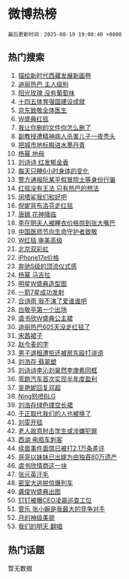# 微博热榜

`最后更新时间：2025-08-19 19:08:40 +0800`

## 热门搜索

1. [描绘新时代西藏发展新画卷](https://m.weibo.cn/search?containerid=100103type%3D1%26t%3D10%26q%3D%23%E6%8F%8F%E7%BB%98%E6%96%B0%E6%97%B6%E4%BB%A3%E8%A5%BF%E8%97%8F%E5%8F%91%E5%B1%95%E6%96%B0%E7%94%BB%E5%8D%B7%23&stream_entry_id=51&isnewpage=1&extparam=seat%3D1%26filter_type%3Drealtimehot%26stream_entry_id%3D51%26c_type%3D51%26dgr%3D0%26cate%3D10103%26pos%3D0%26q%3D%2523%25E6%258F%258F%25E7%25BB%2598%25E6%2596%25B0%25E6%2597%25B6%25E4%25BB%25A3%25E8%25A5%25BF%25E8%2597%258F%25E5%258F%2591%25E5%25B1%2595%25E6%2596%25B0%25E7%2594%25BB%25E5%258D%25B7%2523%26display_time%3D1755601719%26pre_seqid%3D1755601719211051128917)
1. [迪丽热巴 主人级别](https://m.weibo.cn/search?containerid=100103type%3D1%26t%3D10%26q%3D%E8%BF%AA%E4%B8%BD%E7%83%AD%E5%B7%B4+%E4%B8%BB%E4%BA%BA%E7%BA%A7%E5%88%AB&stream_entry_id=31&isnewpage=1&extparam=seat%3D1%26dgr%3D0%26stream_entry_id%3D31%26realpos%3D1%26flag%3D4%26pos%3D0%26lcate%3D5001%26band_rank%3D1%26c_type%3D31%26cate%3D5001%26filter_type%3Drealtimehot%26q%3D%25E8%25BF%25AA%25E4%25B8%25BD%25E7%2583%25AD%25E5%25B7%25B4%2520%25E4%25B8%25BB%25E4%25BA%25BA%25E7%25BA%25A7%25E5%2588%25AB%26display_time%3D1755601719%26pre_seqid%3D1755601719211051128917)
1. [阳光玫瑰 没有葡萄味](https://m.weibo.cn/search?containerid=100103type%3D1%26t%3D10%26q%3D%E9%98%B3%E5%85%89%E7%8E%AB%E7%91%B0+%E6%B2%A1%E6%9C%89%E8%91%A1%E8%90%84%E5%91%B3&stream_entry_id=31&isnewpage=1&extparam=seat%3D1%26dgr%3D0%26stream_entry_id%3D31%26realpos%3D2%26flag%3D2%26pos%3D1%26lcate%3D5001%26band_rank%3D2%26c_type%3D31%26cate%3D5001%26filter_type%3Drealtimehot%26q%3D%25E9%2598%25B3%25E5%2585%2589%25E7%258E%25AB%25E7%2591%25B0%2520%25E6%25B2%25A1%25E6%259C%2589%25E8%2591%25A1%25E8%2590%2584%25E5%2591%25B3%26display_time%3D1755601719%26pre_seqid%3D1755601719211051128917)
1. [十四五体育强国建设成就](https://m.weibo.cn/search?containerid=100103type%3D1%26t%3D10%26q%3D%23%E5%8D%81%E5%9B%9B%E4%BA%94%E4%BD%93%E8%82%B2%E5%BC%BA%E5%9B%BD%E5%BB%BA%E8%AE%BE%E6%88%90%E5%B0%B1%23&stream_entry_id=31&isnewpage=1&extparam=seat%3D1%26dgr%3D0%26stream_entry_id%3D31%26realpos%3D3%26flag%3D0%26pos%3D2%26lcate%3D5001%26band_rank%3D3%26c_type%3D31%26cate%3D5001%26filter_type%3Drealtimehot%26q%3D%2523%25E5%258D%2581%25E5%259B%259B%25E4%25BA%2594%25E4%25BD%2593%25E8%2582%25B2%25E5%25BC%25BA%25E5%259B%25BD%25E5%25BB%25BA%25E8%25AE%25BE%25E6%2588%2590%25E5%25B0%25B1%2523%26display_time%3D1755601719%26pre_seqid%3D1755601719211051128917)
1. [京东致敬全体医生](https://m.weibo.cn/search?containerid=100103type%3D1%26t%3D10%26q%3D%23%E4%BA%AC%E4%B8%9C%E8%87%B4%E6%95%AC%E5%85%A8%E4%BD%93%E5%8C%BB%E7%94%9F%23&stream_entry_id=31&isnewpage=1&extparam=seat%3D1%26dgr%3D0%26stream_entry_id%3D31%26adid%3D297352%26is_ad_pos%3D1%26filter_type%3Drealtimehot%26pos%3D3%26lcate%3D5001%26band_rank%3D4%26topic_ad%3D1%26cate%3D5001%26c_type%3D31%26q%3D%2523%25E4%25BA%25AC%25E4%25B8%259C%25E8%2587%25B4%25E6%2595%25AC%25E5%2585%25A8%25E4%25BD%2593%25E5%258C%25BB%25E7%2594%259F%2523%26display_time%3D1755601719%26pre_seqid%3D1755601719211051128917)
1. [W盛典红毯](https://m.weibo.cn/search?containerid=100103type%3D1%26t%3D10%26q%3DW%E7%9B%9B%E5%85%B8%E7%BA%A2%E6%AF%AF&stream_entry_id=31&isnewpage=1&extparam=seat%3D1%26dgr%3D0%26stream_entry_id%3D31%26realpos%3D4%26flag%3D1%26pos%3D4%26lcate%3D5001%26band_rank%3D4%26c_type%3D31%26cate%3D5001%26filter_type%3Drealtimehot%26q%3DW%25E7%259B%259B%25E5%2585%25B8%25E7%25BA%25A2%25E6%25AF%25AF%26display_time%3D1755601719%26pre_seqid%3D1755601719211051128917)
1. [我让你删的文件你怎么删了](https://m.weibo.cn/search?containerid=100103type%3D1%26t%3D10%26q%3D%E6%88%91%E8%AE%A9%E4%BD%A0%E5%88%A0%E7%9A%84%E6%96%87%E4%BB%B6%E4%BD%A0%E6%80%8E%E4%B9%88%E5%88%A0%E4%BA%86&stream_entry_id=31&isnewpage=1&extparam=seat%3D1%26dgr%3D0%26stream_entry_id%3D31%26realpos%3D5%26flag%3D1%26pos%3D5%26lcate%3D5001%26band_rank%3D5%26c_type%3D31%26cate%3D5001%26filter_type%3Drealtimehot%26q%3D%25E6%2588%2591%25E8%25AE%25A9%25E4%25BD%25A0%25E5%2588%25A0%25E7%259A%2584%25E6%2596%2587%25E4%25BB%25B6%25E4%25BD%25A0%25E6%2580%258E%25E4%25B9%2588%25E5%2588%25A0%25E4%25BA%2586%26display_time%3D1755601719%26pre_seqid%3D1755601719211051128917)
1. [副教授遭精神病人杀害儿子一夜秃头](https://m.weibo.cn/search?containerid=100103type%3D1%26t%3D10%26q%3D%23%E5%89%AF%E6%95%99%E6%8E%88%E9%81%AD%E7%B2%BE%E7%A5%9E%E7%97%85%E4%BA%BA%E6%9D%80%E5%AE%B3%E5%84%BF%E5%AD%90%E4%B8%80%E5%A4%9C%E7%A7%83%E5%A4%B4%23&stream_entry_id=31&isnewpage=1&extparam=seat%3D1%26dgr%3D0%26stream_entry_id%3D31%26realpos%3D6%26flag%3D0%26pos%3D6%26lcate%3D5001%26band_rank%3D6%26c_type%3D31%26cate%3D5001%26filter_type%3Drealtimehot%26q%3D%2523%25E5%2589%25AF%25E6%2595%2599%25E6%258E%2588%25E9%2581%25AD%25E7%25B2%25BE%25E7%25A5%259E%25E7%2597%2585%25E4%25BA%25BA%25E6%259D%2580%25E5%25AE%25B3%25E5%2584%25BF%25E5%25AD%2590%25E4%25B8%2580%25E5%25A4%259C%25E7%25A7%2583%25E5%25A4%25B4%2523%26display_time%3D1755601719%26pre_seqid%3D1755601719211051128917)
1. [把城市地标搬进水墨丹青](https://m.weibo.cn/search?containerid=100103type%3D1%26t%3D10%26q%3D%23%E6%8A%8A%E5%9F%8E%E5%B8%82%E5%9C%B0%E6%A0%87%E6%90%AC%E8%BF%9B%E6%B0%B4%E5%A2%A8%E4%B8%B9%E9%9D%92%23&stream_entry_id=31&isnewpage=1&extparam=seat%3D1%26dgr%3D0%26stream_entry_id%3D31%26adid%3D297444%26filter_type%3Drealtimehot%26pos%3D7%26lcate%3D5001%26band_rank%3D7%26is_ad_pos%3D1%26cate%3D5001%26c_type%3D31%26q%3D%2523%25E6%258A%258A%25E5%259F%258E%25E5%25B8%2582%25E5%259C%25B0%25E6%25A0%2587%25E6%2590%25AC%25E8%25BF%259B%25E6%25B0%25B4%25E5%25A2%25A8%25E4%25B8%25B9%25E9%259D%2592%2523%26display_time%3D1755601719%26pre_seqid%3D1755601719211051128917)
1. [杨幂 地母](https://m.weibo.cn/search?containerid=100103type%3D1%26t%3D10%26q%3D%E6%9D%A8%E5%B9%82+%E5%9C%B0%E6%AF%8D&stream_entry_id=31&isnewpage=1&extparam=seat%3D1%26dgr%3D0%26stream_entry_id%3D31%26realpos%3D7%26flag%3D2%26pos%3D8%26lcate%3D5001%26band_rank%3D7%26c_type%3D31%26cate%3D5001%26filter_type%3Drealtimehot%26q%3D%25E6%259D%25A8%25E5%25B9%2582%2520%25E5%259C%25B0%25E6%25AF%258D%26display_time%3D1755601719%26pre_seqid%3D1755601719211051128917)
1. [刘诗诗 红发郁金香](https://m.weibo.cn/search?containerid=100103type%3D1%26t%3D10%26q%3D%E5%88%98%E8%AF%97%E8%AF%97+%E7%BA%A2%E5%8F%91%E9%83%81%E9%87%91%E9%A6%99&stream_entry_id=31&isnewpage=1&extparam=seat%3D1%26dgr%3D0%26stream_entry_id%3D31%26realpos%3D8%26flag%3D1%26pos%3D9%26lcate%3D5001%26band_rank%3D8%26c_type%3D31%26cate%3D5001%26filter_type%3Drealtimehot%26q%3D%25E5%2588%2598%25E8%25AF%2597%25E8%25AF%2597%2520%25E7%25BA%25A2%25E5%258F%2591%25E9%2583%2581%25E9%2587%2591%25E9%25A6%2599%26display_time%3D1755601719%26pre_seqid%3D1755601719211051128917)
1. [每天只睡6小时身体的变化](https://m.weibo.cn/search?containerid=100103type%3D1%26t%3D10%26q%3D%E6%AF%8F%E5%A4%A9%E5%8F%AA%E7%9D%A16%E5%B0%8F%E6%97%B6%E8%BA%AB%E4%BD%93%E7%9A%84%E5%8F%98%E5%8C%96&stream_entry_id=31&isnewpage=1&extparam=seat%3D1%26dgr%3D0%26stream_entry_id%3D31%26realpos%3D9%26flag%3D0%26pos%3D10%26lcate%3D5001%26band_rank%3D9%26c_type%3D31%26cate%3D5001%26filter_type%3Drealtimehot%26q%3D%25E6%25AF%258F%25E5%25A4%25A9%25E5%258F%25AA%25E7%259D%25A16%25E5%25B0%258F%25E6%2597%25B6%25E8%25BA%25AB%25E4%25BD%2593%25E7%259A%2584%25E5%258F%2598%25E5%258C%2596%26display_time%3D1755601719%26pre_seqid%3D1755601719211051128917)
1. [警方通报阮某平假冒院士等身份行骗](https://m.weibo.cn/search?containerid=100103type%3D1%26t%3D10%26q%3D%23%E8%AD%A6%E6%96%B9%E9%80%9A%E6%8A%A5%E9%98%AE%E6%9F%90%E5%B9%B3%E5%81%87%E5%86%92%E9%99%A2%E5%A3%AB%E7%AD%89%E8%BA%AB%E4%BB%BD%E8%A1%8C%E9%AA%97%23&stream_entry_id=31&isnewpage=1&extparam=seat%3D1%26dgr%3D0%26stream_entry_id%3D31%26realpos%3D10%26flag%3D1%26pos%3D11%26lcate%3D5001%26band_rank%3D10%26c_type%3D31%26cate%3D5001%26filter_type%3Drealtimehot%26q%3D%2523%25E8%25AD%25A6%25E6%2596%25B9%25E9%2580%259A%25E6%258A%25A5%25E9%2598%25AE%25E6%259F%2590%25E5%25B9%25B3%25E5%2581%2587%25E5%2586%2592%25E9%2599%25A2%25E5%25A3%25AB%25E7%25AD%2589%25E8%25BA%25AB%25E4%25BB%25BD%25E8%25A1%258C%25E9%25AA%2597%2523%26display_time%3D1755601719%26pre_seqid%3D1755601719211051128917)
1. [红毯没有王法 只有热巴的想法](https://m.weibo.cn/search?containerid=100103type%3D1%26t%3D10%26q%3D%E7%BA%A2%E6%AF%AF%E6%B2%A1%E6%9C%89%E7%8E%8B%E6%B3%95+%E5%8F%AA%E6%9C%89%E7%83%AD%E5%B7%B4%E7%9A%84%E6%83%B3%E6%B3%95&stream_entry_id=31&isnewpage=1&extparam=seat%3D1%26dgr%3D0%26stream_entry_id%3D31%26realpos%3D11%26flag%3D1%26pos%3D12%26lcate%3D5001%26band_rank%3D11%26c_type%3D31%26cate%3D5001%26filter_type%3Drealtimehot%26q%3D%25E7%25BA%25A2%25E6%25AF%25AF%25E6%25B2%25A1%25E6%259C%2589%25E7%258E%258B%25E6%25B3%2595%2520%25E5%258F%25AA%25E6%259C%2589%25E7%2583%25AD%25E5%25B7%25B4%25E7%259A%2584%25E6%2583%25B3%25E6%25B3%2595%26display_time%3D1755601719%26pre_seqid%3D1755601719211051128917)
1. [闵塔鲨我们和好吧](https://m.weibo.cn/search?containerid=100103type%3D1%26t%3D10%26q%3D%E9%97%B5%E5%A1%94%E9%B2%A8%E6%88%91%E4%BB%AC%E5%92%8C%E5%A5%BD%E5%90%A7&stream_entry_id=31&isnewpage=1&extparam=seat%3D1%26dgr%3D0%26stream_entry_id%3D31%26realpos%3D12%26flag%3D1%26pos%3D13%26lcate%3D5001%26band_rank%3D12%26c_type%3D31%26cate%3D5001%26filter_type%3Drealtimehot%26q%3D%25E9%2597%25B5%25E5%25A1%2594%25E9%25B2%25A8%25E6%2588%2591%25E4%25BB%25AC%25E5%2592%258C%25E5%25A5%25BD%25E5%2590%25A7%26display_time%3D1755601719%26pre_seqid%3D1755601719211051128917)
1. [倪妮背布洛芬走红毯](https://m.weibo.cn/search?containerid=100103type%3D1%26t%3D10%26q%3D%E5%80%AA%E5%A6%AE%E8%83%8C%E5%B8%83%E6%B4%9B%E8%8A%AC%E8%B5%B0%E7%BA%A2%E6%AF%AF&stream_entry_id=31&isnewpage=1&extparam=seat%3D1%26dgr%3D0%26stream_entry_id%3D31%26realpos%3D13%26flag%3D1%26pos%3D14%26lcate%3D5001%26band_rank%3D13%26c_type%3D31%26cate%3D5001%26filter_type%3Drealtimehot%26q%3D%25E5%2580%25AA%25E5%25A6%25AE%25E8%2583%258C%25E5%25B8%2583%25E6%25B4%259B%25E8%258A%25AC%25E8%25B5%25B0%25E7%25BA%25A2%25E6%25AF%25AF%26display_time%3D1755601719%26pre_seqid%3D1755601719211051128917)
1. [唐嫣 花神降临](https://m.weibo.cn/search?containerid=100103type%3D1%26t%3D10%26q%3D%E5%94%90%E5%AB%A3+%E8%8A%B1%E7%A5%9E%E9%99%8D%E4%B8%B4&stream_entry_id=31&isnewpage=1&extparam=seat%3D1%26dgr%3D0%26stream_entry_id%3D31%26realpos%3D14%26flag%3D2%26pos%3D15%26lcate%3D5001%26band_rank%3D14%26c_type%3D31%26cate%3D5001%26filter_type%3Drealtimehot%26q%3D%25E5%2594%2590%25E5%25AB%25A3%2520%25E8%258A%25B1%25E7%25A5%259E%25E9%2599%258D%25E4%25B8%25B4%26display_time%3D1755601719%26pre_seqid%3D1755601719211051128917)
1. [李在明夫人被睡衣价格惊到张大嘴巴](https://m.weibo.cn/search?containerid=100103type%3D1%26t%3D10%26q%3D%23%E6%9D%8E%E5%9C%A8%E6%98%8E%E5%A4%AB%E4%BA%BA%E8%A2%AB%E7%9D%A1%E8%A1%A3%E4%BB%B7%E6%A0%BC%E6%83%8A%E5%88%B0%E5%BC%A0%E5%A4%A7%E5%98%B4%E5%B7%B4%23&stream_entry_id=31&isnewpage=1&extparam=seat%3D1%26dgr%3D0%26stream_entry_id%3D31%26realpos%3D15%26flag%3D1%26pos%3D16%26lcate%3D5001%26band_rank%3D15%26c_type%3D31%26cate%3D5001%26filter_type%3Drealtimehot%26q%3D%2523%25E6%259D%258E%25E5%259C%25A8%25E6%2598%258E%25E5%25A4%25AB%25E4%25BA%25BA%25E8%25A2%25AB%25E7%259D%25A1%25E8%25A1%25A3%25E4%25BB%25B7%25E6%25A0%25BC%25E6%2583%258A%25E5%2588%25B0%25E5%25BC%25A0%25E5%25A4%25A7%25E5%2598%25B4%25E5%25B7%25B4%2523%26display_time%3D1755601719%26pre_seqid%3D1755601719211051128917)
1. [中国医师节向生命守护者致敬](https://m.weibo.cn/search?containerid=100103type%3D1%26t%3D10%26q%3D%23%E4%B8%AD%E5%9B%BD%E5%8C%BB%E5%B8%88%E8%8A%82%E5%90%91%E7%94%9F%E5%91%BD%E5%AE%88%E6%8A%A4%E8%80%85%E8%87%B4%E6%95%AC%23&stream_entry_id=31&isnewpage=1&extparam=seat%3D1%26dgr%3D0%26stream_entry_id%3D31%26realpos%3D16%26flag%3D1%26pos%3D17%26lcate%3D5001%26band_rank%3D16%26c_type%3D31%26cate%3D5001%26filter_type%3Drealtimehot%26q%3D%2523%25E4%25B8%25AD%25E5%259B%25BD%25E5%258C%25BB%25E5%25B8%2588%25E8%258A%2582%25E5%2590%2591%25E7%2594%259F%25E5%2591%25BD%25E5%25AE%2588%25E6%258A%25A4%25E8%2580%2585%25E8%2587%25B4%25E6%2595%25AC%2523%26display_time%3D1755601719%26pre_seqid%3D1755601719211051128917)
1. [W红毯 审美高级](https://m.weibo.cn/search?containerid=100103type%3D1%26t%3D10%26q%3DW%E7%BA%A2%E6%AF%AF+%E5%AE%A1%E7%BE%8E%E9%AB%98%E7%BA%A7&stream_entry_id=31&isnewpage=1&extparam=seat%3D1%26dgr%3D0%26stream_entry_id%3D31%26realpos%3D17%26flag%3D1%26pos%3D18%26lcate%3D5001%26band_rank%3D17%26c_type%3D31%26cate%3D5001%26filter_type%3Drealtimehot%26q%3DW%25E7%25BA%25A2%25E6%25AF%25AF%2520%25E5%25AE%25A1%25E7%25BE%258E%25E9%25AB%2598%25E7%25BA%25A7%26display_time%3D1755601719%26pre_seqid%3D1755601719211051128917)
1. [北京双彩虹](https://m.weibo.cn/search?containerid=100103type%3D1%26t%3D10%26q%3D%E5%8C%97%E4%BA%AC%E5%8F%8C%E5%BD%A9%E8%99%B9&stream_entry_id=31&isnewpage=1&extparam=seat%3D1%26dgr%3D0%26stream_entry_id%3D31%26realpos%3D18%26flag%3D1%26pos%3D19%26lcate%3D5001%26band_rank%3D18%26c_type%3D31%26cate%3D5001%26filter_type%3Drealtimehot%26q%3D%25E5%258C%2597%25E4%25BA%25AC%25E5%258F%258C%25E5%25BD%25A9%25E8%2599%25B9%26display_time%3D1755601719%26pre_seqid%3D1755601719211051128917)
1. [iPhone17e价格](https://m.weibo.cn/search?containerid=100103type%3D1%26t%3D10%26q%3D%23iPhone17e%E4%BB%B7%E6%A0%BC%23&stream_entry_id=31&isnewpage=1&extparam=seat%3D1%26dgr%3D0%26stream_entry_id%3D31%26realpos%3D19%26flag%3D1%26pos%3D20%26lcate%3D5001%26band_rank%3D19%26c_type%3D31%26cate%3D5001%26filter_type%3Drealtimehot%26q%3D%2523iPhone17e%25E4%25BB%25B7%25E6%25A0%25BC%2523%26display_time%3D1755601719%26pre_seqid%3D1755601719211051128917)
1. [奔驰S级的顶流仪式感](https://m.weibo.cn/search?containerid=100103type%3D1%26t%3D10%26q%3D%23%E5%A5%94%E9%A9%B0S%E7%BA%A7%E7%9A%84%E9%A1%B6%E6%B5%81%E4%BB%AA%E5%BC%8F%E6%84%9F%23&stream_entry_id=31&isnewpage=1&extparam=seat%3D1%26dgr%3D0%26stream_entry_id%3D31%26realpos%3D20%26flag%3D1%26pos%3D21%26lcate%3D5001%26band_rank%3D20%26c_type%3D31%26cate%3D5001%26filter_type%3Drealtimehot%26q%3D%2523%25E5%25A5%2594%25E9%25A9%25B0S%25E7%25BA%25A7%25E7%259A%2584%25E9%25A1%25B6%25E6%25B5%2581%25E4%25BB%25AA%25E5%25BC%258F%25E6%2584%259F%2523%26display_time%3D1755601719%26pre_seqid%3D1755601719211051128917)
1. [杨幂 马吉拉](https://m.weibo.cn/search?containerid=100103type%3D1%26t%3D10%26q%3D%E6%9D%A8%E5%B9%82+%E9%A9%AC%E5%90%89%E6%8B%89&stream_entry_id=31&isnewpage=1&extparam=seat%3D1%26dgr%3D0%26stream_entry_id%3D31%26realpos%3D21%26flag%3D1%26pos%3D22%26lcate%3D5001%26band_rank%3D21%26c_type%3D31%26cate%3D5001%26filter_type%3Drealtimehot%26q%3D%25E6%259D%25A8%25E5%25B9%2582%2520%25E9%25A9%25AC%25E5%2590%2589%25E6%258B%2589%26display_time%3D1755601719%26pre_seqid%3D1755601719211051128917)
1. [明星W盛典造型图](https://m.weibo.cn/search?containerid=100103type%3D1%26t%3D10%26q%3D%23%E6%98%8E%E6%98%9FW%E7%9B%9B%E5%85%B8%E9%80%A0%E5%9E%8B%E5%9B%BE%23&stream_entry_id=31&isnewpage=1&extparam=seat%3D1%26dgr%3D0%26stream_entry_id%3D31%26realpos%3D22%26flag%3D0%26pos%3D23%26lcate%3D5001%26band_rank%3D22%26c_type%3D31%26cate%3D5001%26filter_type%3Drealtimehot%26q%3D%2523%25E6%2598%258E%25E6%2598%259FW%25E7%259B%259B%25E5%2585%25B8%25E9%2580%25A0%25E5%259E%258B%25E5%259B%25BE%2523%26display_time%3D1755601719%26pre_seqid%3D1755601719211051128917)
1. [一箭7星成功发射](https://m.weibo.cn/search?containerid=100103type%3D1%26t%3D10%26q%3D%23%E4%B8%80%E7%AE%AD7%E6%98%9F%E6%88%90%E5%8A%9F%E5%8F%91%E5%B0%84%23&stream_entry_id=31&isnewpage=1&extparam=seat%3D1%26dgr%3D0%26stream_entry_id%3D31%26realpos%3D23%26flag%3D1%26pos%3D24%26lcate%3D5001%26band_rank%3D23%26c_type%3D31%26cate%3D5001%26filter_type%3Drealtimehot%26q%3D%2523%25E4%25B8%2580%25E7%25AE%25AD7%25E6%2598%259F%25E6%2588%2590%25E5%258A%259F%25E5%258F%2591%25E5%25B0%2584%2523%26display_time%3D1755601719%26pre_seqid%3D1755601719211051128917)
1. [合诗雨 我不演了爱谁谁吧](https://m.weibo.cn/search?containerid=100103type%3D1%26t%3D10%26q%3D%E5%90%88%E8%AF%97%E9%9B%A8+%E6%88%91%E4%B8%8D%E6%BC%94%E4%BA%86%E7%88%B1%E8%B0%81%E8%B0%81%E5%90%A7&stream_entry_id=31&isnewpage=1&extparam=seat%3D1%26dgr%3D0%26stream_entry_id%3D31%26realpos%3D24%26flag%3D1%26pos%3D25%26lcate%3D5001%26band_rank%3D24%26c_type%3D31%26cate%3D5001%26filter_type%3Drealtimehot%26q%3D%25E5%2590%2588%25E8%25AF%2597%25E9%259B%25A8%2520%25E6%2588%2591%25E4%25B8%258D%25E6%25BC%2594%25E4%25BA%2586%25E7%2588%25B1%25E8%25B0%2581%25E8%25B0%2581%25E5%2590%25A7%26display_time%3D1755601719%26pre_seqid%3D1755601719211051128917)
1. [白敬亭第一个出场](https://m.weibo.cn/search?containerid=100103type%3D1%26t%3D10%26q%3D%E7%99%BD%E6%95%AC%E4%BA%AD%E7%AC%AC%E4%B8%80%E4%B8%AA%E5%87%BA%E5%9C%BA&stream_entry_id=31&isnewpage=1&extparam=seat%3D1%26dgr%3D0%26stream_entry_id%3D31%26realpos%3D25%26flag%3D1%26pos%3D26%26lcate%3D5001%26band_rank%3D25%26c_type%3D31%26cate%3D5001%26filter_type%3Drealtimehot%26q%3D%25E7%2599%25BD%25E6%2595%25AC%25E4%25BA%25AD%25E7%25AC%25AC%25E4%25B8%2580%25E4%25B8%25AA%25E5%2587%25BA%25E5%259C%25BA%26display_time%3D1755601719%26pre_seqid%3D1755601719211051128917)
1. [虞书欣W盛典公主裙](https://m.weibo.cn/search?containerid=100103type%3D1%26t%3D10%26q%3D%23%E8%99%9E%E4%B9%A6%E6%AC%A3W%E7%9B%9B%E5%85%B8%E5%85%AC%E4%B8%BB%E8%A3%99%23&stream_entry_id=31&isnewpage=1&extparam=seat%3D1%26dgr%3D0%26stream_entry_id%3D31%26realpos%3D26%26flag%3D0%26pos%3D27%26lcate%3D5001%26band_rank%3D26%26c_type%3D31%26cate%3D5001%26filter_type%3Drealtimehot%26q%3D%2523%25E8%2599%259E%25E4%25B9%25A6%25E6%25AC%25A3W%25E7%259B%259B%25E5%2585%25B8%25E5%2585%25AC%25E4%25B8%25BB%25E8%25A3%2599%2523%26display_time%3D1755601719%26pre_seqid%3D1755601719211051128917)
1. [迪丽热巴605天没走红毯了](https://m.weibo.cn/search?containerid=100103type%3D1%26t%3D10%26q%3D%23%E8%BF%AA%E4%B8%BD%E7%83%AD%E5%B7%B4605%E5%A4%A9%E6%B2%A1%E8%B5%B0%E7%BA%A2%E6%AF%AF%E4%BA%86%23&stream_entry_id=31&isnewpage=1&extparam=seat%3D1%26dgr%3D0%26stream_entry_id%3D31%26realpos%3D27%26flag%3D0%26pos%3D28%26lcate%3D5001%26band_rank%3D27%26c_type%3D31%26cate%3D5001%26filter_type%3Drealtimehot%26q%3D%2523%25E8%25BF%25AA%25E4%25B8%25BD%25E7%2583%25AD%25E5%25B7%25B4605%25E5%25A4%25A9%25E6%25B2%25A1%25E8%25B5%25B0%25E7%25BA%25A2%25E6%25AF%25AF%25E4%25BA%2586%2523%26display_time%3D1755601719%26pre_seqid%3D1755601719211051128917)
1. [宋茜裙子](https://m.weibo.cn/search?containerid=100103type%3D1%26t%3D10%26q%3D%E5%AE%8B%E8%8C%9C%E8%A3%99%E5%AD%90&stream_entry_id=31&isnewpage=1&extparam=seat%3D1%26dgr%3D0%26stream_entry_id%3D31%26realpos%3D28%26flag%3D1%26pos%3D29%26lcate%3D5001%26band_rank%3D28%26c_type%3D31%26cate%3D5001%26filter_type%3Drealtimehot%26q%3D%25E5%25AE%258B%25E8%258C%259C%25E8%25A3%2599%25E5%25AD%2590%26display_time%3D1755601719%26pre_seqid%3D1755601719211051128917)
1. [赵今麦的字](https://m.weibo.cn/search?containerid=100103type%3D1%26t%3D10%26q%3D%E8%B5%B5%E4%BB%8A%E9%BA%A6%E7%9A%84%E5%AD%97&stream_entry_id=31&isnewpage=1&extparam=seat%3D1%26dgr%3D0%26stream_entry_id%3D31%26realpos%3D29%26flag%3D0%26pos%3D30%26lcate%3D5001%26band_rank%3D29%26c_type%3D31%26cate%3D5001%26filter_type%3Drealtimehot%26q%3D%25E8%25B5%25B5%25E4%25BB%258A%25E9%25BA%25A6%25E7%259A%2584%25E5%25AD%2597%26display_time%3D1755601719%26pre_seqid%3D1755601719211051128917)
1. [男子退租遭拒还被房东殴打诽谤](https://m.weibo.cn/search?containerid=100103type%3D1%26t%3D10%26q%3D%23%E7%94%B7%E5%AD%90%E9%80%80%E7%A7%9F%E9%81%AD%E6%8B%92%E8%BF%98%E8%A2%AB%E6%88%BF%E4%B8%9C%E6%AE%B4%E6%89%93%E8%AF%BD%E8%B0%A4%23&stream_entry_id=31&isnewpage=1&extparam=seat%3D1%26dgr%3D0%26stream_entry_id%3D31%26realpos%3D30%26flag%3D1%26pos%3D31%26lcate%3D5001%26band_rank%3D30%26c_type%3D31%26cate%3D5001%26filter_type%3Drealtimehot%26q%3D%2523%25E7%2594%25B7%25E5%25AD%2590%25E9%2580%2580%25E7%25A7%259F%25E9%2581%25AD%25E6%258B%2592%25E8%25BF%2598%25E8%25A2%25AB%25E6%2588%25BF%25E4%25B8%259C%25E6%25AE%25B4%25E6%2589%2593%25E8%25AF%25BD%25E8%25B0%25A4%2523%26display_time%3D1755601719%26pre_seqid%3D1755601719211051128917)
1. [刘浩存 翡翠塑](https://m.weibo.cn/search?containerid=100103type%3D1%26t%3D10%26q%3D%E5%88%98%E6%B5%A9%E5%AD%98+%E7%BF%A1%E7%BF%A0%E5%A1%91&stream_entry_id=31&isnewpage=1&extparam=seat%3D1%26dgr%3D0%26stream_entry_id%3D31%26realpos%3D31%26flag%3D1%26pos%3D32%26lcate%3D5001%26band_rank%3D31%26c_type%3D31%26cate%3D5001%26filter_type%3Drealtimehot%26q%3D%25E5%2588%2598%25E6%25B5%25A9%25E5%25AD%2598%2520%25E7%25BF%25A1%25E7%25BF%25A0%25E5%25A1%2591%26display_time%3D1755601719%26pre_seqid%3D1755601719211051128917)
1. [刘诗诗李沁刘昊然李庚希同框](https://m.weibo.cn/search?containerid=100103type%3D1%26t%3D10%26q%3D%E5%88%98%E8%AF%97%E8%AF%97%E6%9D%8E%E6%B2%81%E5%88%98%E6%98%8A%E7%84%B6%E6%9D%8E%E5%BA%9A%E5%B8%8C%E5%90%8C%E6%A1%86&stream_entry_id=31&isnewpage=1&extparam=seat%3D1%26dgr%3D0%26stream_entry_id%3D31%26realpos%3D32%26flag%3D1%26pos%3D33%26lcate%3D5001%26band_rank%3D32%26c_type%3D31%26cate%3D5001%26filter_type%3Drealtimehot%26q%3D%25E5%2588%2598%25E8%25AF%2597%25E8%25AF%2597%25E6%259D%258E%25E6%25B2%2581%25E5%2588%2598%25E6%2598%258A%25E7%2584%25B6%25E6%259D%258E%25E5%25BA%259A%25E5%25B8%258C%25E5%2590%258C%25E6%25A1%2586%26display_time%3D1755601719%26pre_seqid%3D1755601719211051128917)
1. [零跑汽车首次实现半年度盈利](https://m.weibo.cn/search?containerid=100103type%3D1%26t%3D10%26q%3D%23%E9%9B%B6%E8%B7%91%E6%B1%BD%E8%BD%A6%E9%A6%96%E6%AC%A1%E5%AE%9E%E7%8E%B0%E5%8D%8A%E5%B9%B4%E5%BA%A6%E7%9B%88%E5%88%A9%23&stream_entry_id=31&isnewpage=1&extparam=seat%3D1%26dgr%3D0%26stream_entry_id%3D31%26realpos%3D33%26flag%3D1%26pos%3D34%26lcate%3D5001%26band_rank%3D33%26c_type%3D31%26cate%3D5001%26filter_type%3Drealtimehot%26q%3D%2523%25E9%259B%25B6%25E8%25B7%2591%25E6%25B1%25BD%25E8%25BD%25A6%25E9%25A6%2596%25E6%25AC%25A1%25E5%25AE%259E%25E7%258E%25B0%25E5%258D%258A%25E5%25B9%25B4%25E5%25BA%25A6%25E7%259B%2588%25E5%2588%25A9%2523%26display_time%3D1755601719%26pre_seqid%3D1755601719211051128917)
1. [吴艳妮回复邓超](https://m.weibo.cn/search?containerid=100103type%3D1%26t%3D10%26q%3D%23%E5%90%B4%E8%89%B3%E5%A6%AE%E5%9B%9E%E5%A4%8D%E9%82%93%E8%B6%85%23&stream_entry_id=31&isnewpage=1&extparam=seat%3D1%26dgr%3D0%26stream_entry_id%3D31%26realpos%3D34%26flag%3D1%26pos%3D35%26lcate%3D5001%26band_rank%3D34%26c_type%3D31%26cate%3D5001%26filter_type%3Drealtimehot%26q%3D%2523%25E5%2590%25B4%25E8%2589%25B3%25E5%25A6%25AE%25E5%259B%259E%25E5%25A4%258D%25E9%2582%2593%25E8%25B6%2585%2523%26display_time%3D1755601719%26pre_seqid%3D1755601719211051128917)
1. [Ning怒喷BLG](https://m.weibo.cn/search?containerid=100103type%3D1%26t%3D10%26q%3D%23Ning%E6%80%92%E5%96%B7BLG%23&stream_entry_id=31&isnewpage=1&extparam=seat%3D1%26dgr%3D0%26stream_entry_id%3D31%26realpos%3D35%26flag%3D1%26pos%3D36%26lcate%3D5001%26band_rank%3D35%26c_type%3D31%26cate%3D5001%26filter_type%3Drealtimehot%26q%3D%2523Ning%25E6%2580%2592%25E5%2596%25B7BLG%2523%26display_time%3D1755601719%26pre_seqid%3D1755601719211051128917)
1. [刘浩存绿色镂空长裙](https://m.weibo.cn/search?containerid=100103type%3D1%26t%3D10%26q%3D%23%E5%88%98%E6%B5%A9%E5%AD%98%E7%BB%BF%E8%89%B2%E9%95%82%E7%A9%BA%E9%95%BF%E8%A3%99%23&stream_entry_id=31&isnewpage=1&extparam=seat%3D1%26dgr%3D0%26stream_entry_id%3D31%26realpos%3D36%26flag%3D0%26pos%3D37%26lcate%3D5001%26band_rank%3D36%26c_type%3D31%26cate%3D5001%26filter_type%3Drealtimehot%26q%3D%2523%25E5%2588%2598%25E6%25B5%25A9%25E5%25AD%2598%25E7%25BB%25BF%25E8%2589%25B2%25E9%2595%2582%25E7%25A9%25BA%25E9%2595%25BF%25E8%25A3%2599%2523%26display_time%3D1755601719%26pre_seqid%3D1755601719211051128917)
1. [于正取代我们的人也被换了](https://m.weibo.cn/search?containerid=100103type%3D1%26t%3D10%26q%3D%23%E4%BA%8E%E6%AD%A3%E5%8F%96%E4%BB%A3%E6%88%91%E4%BB%AC%E7%9A%84%E4%BA%BA%E4%B9%9F%E8%A2%AB%E6%8D%A2%E4%BA%86%23&stream_entry_id=31&isnewpage=1&extparam=seat%3D1%26dgr%3D0%26stream_entry_id%3D31%26realpos%3D37%26flag%3D0%26pos%3D38%26lcate%3D5001%26band_rank%3D37%26c_type%3D31%26cate%3D5001%26filter_type%3Drealtimehot%26q%3D%2523%25E4%25BA%258E%25E6%25AD%25A3%25E5%258F%2596%25E4%25BB%25A3%25E6%2588%2591%25E4%25BB%25AC%25E7%259A%2584%25E4%25BA%25BA%25E4%25B9%259F%25E8%25A2%25AB%25E6%258D%25A2%25E4%25BA%2586%2523%26display_time%3D1755601719%26pre_seqid%3D1755601719211051128917)
1. [刘雯开毯](https://m.weibo.cn/search?containerid=100103type%3D1%26t%3D10%26q%3D%E5%88%98%E9%9B%AF%E5%BC%80%E6%AF%AF&stream_entry_id=31&isnewpage=1&extparam=seat%3D1%26dgr%3D0%26stream_entry_id%3D31%26realpos%3D38%26flag%3D1%26pos%3D39%26lcate%3D5001%26band_rank%3D38%26c_type%3D31%26cate%3D5001%26filter_type%3Drealtimehot%26q%3D%25E5%2588%2598%25E9%259B%25AF%25E5%25BC%2580%25E6%25AF%25AF%26display_time%3D1755601719%26pre_seqid%3D1755601719211051128917)
1. [老人故意肘击学生或涉嫌犯罪](https://m.weibo.cn/search?containerid=100103type%3D1%26t%3D10%26q%3D%23%E8%80%81%E4%BA%BA%E6%95%85%E6%84%8F%E8%82%98%E5%87%BB%E5%AD%A6%E7%94%9F%E6%88%96%E6%B6%89%E5%AB%8C%E7%8A%AF%E7%BD%AA%23&stream_entry_id=31&isnewpage=1&extparam=seat%3D1%26dgr%3D0%26stream_entry_id%3D31%26realpos%3D39%26flag%3D1%26pos%3D40%26lcate%3D5001%26band_rank%3D39%26c_type%3D31%26cate%3D5001%26filter_type%3Drealtimehot%26q%3D%2523%25E8%2580%2581%25E4%25BA%25BA%25E6%2595%2585%25E6%2584%258F%25E8%2582%2598%25E5%2587%25BB%25E5%25AD%25A6%25E7%2594%259F%25E6%2588%2596%25E6%25B6%2589%25E5%25AB%258C%25E7%258A%25AF%25E7%25BD%25AA%2523%26display_time%3D1755601719%26pre_seqid%3D1755601719211051128917)
1. [西湖 电瓶车刺客](https://m.weibo.cn/search?containerid=100103type%3D1%26t%3D10%26q%3D%E8%A5%BF%E6%B9%96+%E7%94%B5%E7%93%B6%E8%BD%A6%E5%88%BA%E5%AE%A2&stream_entry_id=31&isnewpage=1&extparam=seat%3D1%26dgr%3D0%26stream_entry_id%3D31%26realpos%3D40%26flag%3D1%26pos%3D41%26lcate%3D5001%26band_rank%3D40%26c_type%3D31%26cate%3D5001%26filter_type%3Drealtimehot%26q%3D%25E8%25A5%25BF%25E6%25B9%2596%2520%25E7%2594%25B5%25E7%2593%25B6%25E8%25BD%25A6%25E5%2588%25BA%25E5%25AE%25A2%26display_time%3D1755601719%26pre_seqid%3D1755601719211051128917)
1. [续面事件面馆已被打2.1万条差评](https://m.weibo.cn/search?containerid=100103type%3D1%26t%3D10%26q%3D%23%E7%BB%AD%E9%9D%A2%E4%BA%8B%E4%BB%B6%E9%9D%A2%E9%A6%86%E5%B7%B2%E8%A2%AB%E6%89%932.1%E4%B8%87%E6%9D%A1%E5%B7%AE%E8%AF%84%23&stream_entry_id=31&isnewpage=1&extparam=seat%3D1%26dgr%3D0%26stream_entry_id%3D31%26realpos%3D41%26flag%3D0%26pos%3D42%26lcate%3D5001%26band_rank%3D41%26c_type%3D31%26cate%3D5001%26filter_type%3Drealtimehot%26q%3D%2523%25E7%25BB%25AD%25E9%259D%25A2%25E4%25BA%258B%25E4%25BB%25B6%25E9%259D%25A2%25E9%25A6%2586%25E5%25B7%25B2%25E8%25A2%25AB%25E6%2589%25932.1%25E4%25B8%2587%25E6%259D%25A1%25E5%25B7%25AE%25E8%25AF%2584%2523%26display_time%3D1755601719%26pre_seqid%3D1755601719211051128917)
1. [哥哥以妹妹已出嫁为由独吞80万遗产](https://m.weibo.cn/search?containerid=100103type%3D1%26t%3D10%26q%3D%23%E5%93%A5%E5%93%A5%E4%BB%A5%E5%A6%B9%E5%A6%B9%E5%B7%B2%E5%87%BA%E5%AB%81%E4%B8%BA%E7%94%B1%E7%8B%AC%E5%90%9E80%E4%B8%87%E9%81%97%E4%BA%A7%23&stream_entry_id=31&isnewpage=1&extparam=seat%3D1%26dgr%3D0%26stream_entry_id%3D31%26realpos%3D42%26flag%3D0%26pos%3D43%26lcate%3D5001%26band_rank%3D42%26c_type%3D31%26cate%3D5001%26filter_type%3Drealtimehot%26q%3D%2523%25E5%2593%25A5%25E5%2593%25A5%25E4%25BB%25A5%25E5%25A6%25B9%25E5%25A6%25B9%25E5%25B7%25B2%25E5%2587%25BA%25E5%25AB%2581%25E4%25B8%25BA%25E7%2594%25B1%25E7%258B%25AC%25E5%2590%259E80%25E4%25B8%2587%25E9%2581%2597%25E4%25BA%25A7%2523%26display_time%3D1755601719%26pre_seqid%3D1755601719211051128917)
1. [虞书欣情商这一块](https://m.weibo.cn/search?containerid=100103type%3D1%26t%3D10%26q%3D%E8%99%9E%E4%B9%A6%E6%AC%A3%E6%83%85%E5%95%86%E8%BF%99%E4%B8%80%E5%9D%97&stream_entry_id=31&isnewpage=1&extparam=seat%3D1%26dgr%3D0%26stream_entry_id%3D31%26realpos%3D43%26flag%3D0%26pos%3D44%26lcate%3D5001%26band_rank%3D43%26c_type%3D31%26cate%3D5001%26filter_type%3Drealtimehot%26q%3D%25E8%2599%259E%25E4%25B9%25A6%25E6%25AC%25A3%25E6%2583%2585%25E5%2595%2586%25E8%25BF%2599%25E4%25B8%2580%25E5%259D%2597%26display_time%3D1755601719%26pre_seqid%3D1755601719211051128917)
1. [张元英汗毛](https://m.weibo.cn/search?containerid=100103type%3D1%26t%3D10%26q%3D%E5%BC%A0%E5%85%83%E8%8B%B1%E6%B1%97%E6%AF%9B&stream_entry_id=31&isnewpage=1&extparam=seat%3D1%26dgr%3D0%26stream_entry_id%3D31%26realpos%3D44%26flag%3D0%26pos%3D45%26lcate%3D5001%26band_rank%3D44%26c_type%3D31%26cate%3D5001%26filter_type%3Drealtimehot%26q%3D%25E5%25BC%25A0%25E5%2585%2583%25E8%258B%25B1%25E6%25B1%2597%25E6%25AF%259B%26display_time%3D1755601719%26pre_seqid%3D1755601719211051128917)
1. [密室大逃脱惊爆列车](https://m.weibo.cn/search?containerid=100103type%3D1%26t%3D10%26q%3D%E5%AF%86%E5%AE%A4%E5%A4%A7%E9%80%83%E8%84%B1%E6%83%8A%E7%88%86%E5%88%97%E8%BD%A6&stream_entry_id=31&isnewpage=1&extparam=seat%3D1%26dgr%3D0%26stream_entry_id%3D31%26realpos%3D45%26flag%3D1%26pos%3D46%26lcate%3D5001%26band_rank%3D45%26c_type%3D31%26cate%3D5001%26filter_type%3Drealtimehot%26q%3D%25E5%25AF%2586%25E5%25AE%25A4%25E5%25A4%25A7%25E9%2580%2583%25E8%2584%25B1%25E6%2583%258A%25E7%2588%2586%25E5%2588%2597%25E8%25BD%25A6%26display_time%3D1755601719%26pre_seqid%3D1755601719211051128917)
1. [龚俊W盛典出图](https://m.weibo.cn/search?containerid=100103type%3D1%26t%3D10%26q%3D%23%E9%BE%9A%E4%BF%8AW%E7%9B%9B%E5%85%B8%E5%87%BA%E5%9B%BE%23&stream_entry_id=31&isnewpage=1&extparam=seat%3D1%26dgr%3D0%26stream_entry_id%3D31%26realpos%3D46%26flag%3D1%26pos%3D47%26lcate%3D5001%26band_rank%3D46%26c_type%3D31%26cate%3D5001%26filter_type%3Drealtimehot%26q%3D%2523%25E9%25BE%259A%25E4%25BF%258AW%25E7%259B%259B%25E5%2585%25B8%25E5%2587%25BA%25E5%259B%25BE%2523%26display_time%3D1755601719%26pre_seqid%3D1755601719211051128917)
1. [钉钉被曝CEO凌晨巡查工位](https://m.weibo.cn/search?containerid=100103type%3D1%26t%3D10%26q%3D%23%E9%92%89%E9%92%89%E8%A2%AB%E6%9B%9DCEO%E5%87%8C%E6%99%A8%E5%B7%A1%E6%9F%A5%E5%B7%A5%E4%BD%8D%23&stream_entry_id=31&isnewpage=1&extparam=seat%3D1%26dgr%3D0%26stream_entry_id%3D31%26realpos%3D47%26flag%3D0%26pos%3D48%26lcate%3D5001%26band_rank%3D47%26c_type%3D31%26cate%3D5001%26filter_type%3Drealtimehot%26q%3D%2523%25E9%2592%2589%25E9%2592%2589%25E8%25A2%25AB%25E6%259B%259DCEO%25E5%2587%258C%25E6%2599%25A8%25E5%25B7%25A1%25E6%259F%25A5%25E5%25B7%25A5%25E4%25BD%258D%2523%26display_time%3D1755601719%26pre_seqid%3D1755601719211051128917)
1. [管乐 张小婉是我最大的竞争对手](https://m.weibo.cn/search?containerid=100103type%3D1%26t%3D10%26q%3D%E7%AE%A1%E4%B9%90+%E5%BC%A0%E5%B0%8F%E5%A9%89%E6%98%AF%E6%88%91%E6%9C%80%E5%A4%A7%E7%9A%84%E7%AB%9E%E4%BA%89%E5%AF%B9%E6%89%8B&stream_entry_id=31&isnewpage=1&extparam=seat%3D1%26dgr%3D0%26stream_entry_id%3D31%26realpos%3D48%26flag%3D1%26pos%3D49%26lcate%3D5001%26band_rank%3D48%26c_type%3D31%26cate%3D5001%26filter_type%3Drealtimehot%26q%3D%25E7%25AE%25A1%25E4%25B9%2590%2520%25E5%25BC%25A0%25E5%25B0%258F%25E5%25A9%2589%25E6%2598%25AF%25E6%2588%2591%25E6%259C%2580%25E5%25A4%25A7%25E7%259A%2584%25E7%25AB%259E%25E4%25BA%2589%25E5%25AF%25B9%25E6%2589%258B%26display_time%3D1755601719%26pre_seqid%3D1755601719211051128917)
1. [月的神级美貌](https://m.weibo.cn/search?containerid=100103type%3D1%26t%3D10%26q%3D%E6%9C%88%E7%9A%84%E7%A5%9E%E7%BA%A7%E7%BE%8E%E8%B2%8C&stream_entry_id=31&isnewpage=1&extparam=seat%3D1%26dgr%3D0%26stream_entry_id%3D31%26realpos%3D49%26flag%3D1%26pos%3D50%26lcate%3D5001%26band_rank%3D49%26c_type%3D31%26cate%3D5001%26filter_type%3Drealtimehot%26q%3D%25E6%259C%2588%25E7%259A%2584%25E7%25A5%259E%25E7%25BA%25A7%25E7%25BE%258E%25E8%25B2%258C%26display_time%3D1755601719%26pre_seqid%3D1755601719211051128917)
1. [我们的明天 翻唱](https://m.weibo.cn/search?containerid=100103type%3D1%26t%3D10%26q%3D%E6%88%91%E4%BB%AC%E7%9A%84%E6%98%8E%E5%A4%A9+%E7%BF%BB%E5%94%B1&stream_entry_id=31&isnewpage=1&extparam=seat%3D1%26dgr%3D0%26stream_entry_id%3D31%26realpos%3D50%26flag%3D0%26pos%3D51%26lcate%3D5001%26band_rank%3D50%26c_type%3D31%26cate%3D5001%26filter_type%3Drealtimehot%26q%3D%25E6%2588%2591%25E4%25BB%25AC%25E7%259A%2584%25E6%2598%258E%25E5%25A4%25A9%2520%25E7%25BF%25BB%25E5%2594%25B1%26display_time%3D1755601719%26pre_seqid%3D1755601719211051128917)

## 热门话题

暂无数据
